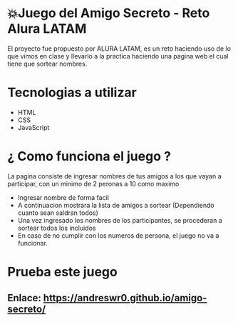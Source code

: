  # 💥Juego del Amigo Secreto - Reto Alura LATAM

El proyecto fue propuesto por ALURA LATAM, es un reto haciendo uso de lo que vimos en clase y llevarlo a la practica haciendo una pagina web el cual tiene que sortear nombres.

# Tecnologias a utilizar
- HTML
- CSS
- JavaScript

# ¿ Como funciona el juego ?
La pagina consiste de ingresar nombres de tus amigos a los que vayan a participar, con un minimo de 2 peronas a 10 como maximo
- Ingresar nombre de forma facil
- A continuacion mostrara la lista de amigos a sortear (Dependiendo cuanto sean saldran todos)
- Una vez ingresado los nombres de los participantes, se procederan a sortear todos los incluidos
- En caso de no cumplir con los numeros de persona, el juego no va a funcionar.

# Prueba este juego
## Enlace: https://andreswr0.github.io/amigo-secreto/
